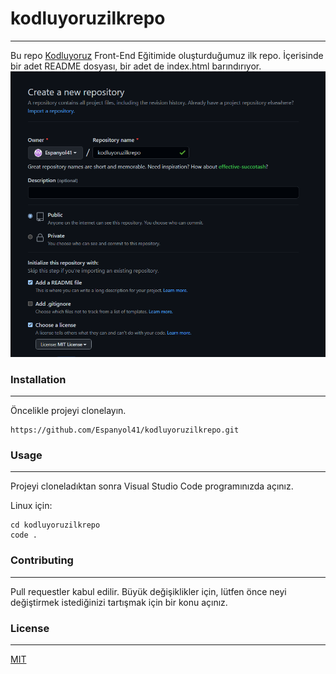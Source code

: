 # kodluyoruzilkrepo
---
Bu repo [Kodluyoruz](https://kodluyoruz.org) Front-End Eğitimide oluşturduğumuz ilk repo. İçerisinde bir adet README dosyası, bir adet de index.html barındırıyor.
![resim](github.jpg)

### Installation
---
Öncelikle projeyi clonelayın.
```
https://github.com/Espanyol41/kodluyoruzilkrepo.git
```
### Usage
---
Projeyi cloneladıktan sonra Visual Studio Code programınızda açınız.

Linux için:
```
cd kodluyoruzilkrepo
code .
```
### Contributing
---
Pull requestler kabul edilir. Büyük değişiklikler için, lütfen önce neyi değiştirmek istediğinizi tartışmak için bir konu açınız.

### License
---
[MIT](https://choosealicense.com/licenses/mit/)